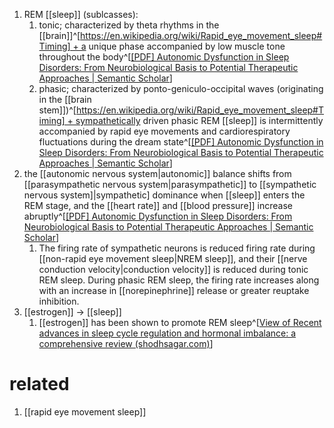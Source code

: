 1. REM [[sleep]] (sublcasses):
	1. tonic; characterized by theta rhythms in the [[brain]]^[https://en.wikipedia.org/wiki/Rapid_eye_movement_sleep#Timing] + a unique phase accompanied by low muscle tone throughout the body^[[[PDF] Autonomic Dysfunction in Sleep Disorders: From Neurobiological Basis to Potential Therapeutic Approaches | Semantic Scholar](https://www.semanticscholar.org/reader/f9d6a046ba7f1c5800768b8e4a0453774c18246f)]
	2. phasic; characterized by ponto-geniculo-occipital waves (originating in the [[brain stem]])^[https://en.wikipedia.org/wiki/Rapid_eye_movement_sleep#Timing] + sympathetically driven phasic REM [[sleep]] is intermittently accompanied by rapid eye movements and cardiorespiratory fluctuations during the dream state^[[[PDF] Autonomic Dysfunction in Sleep Disorders: From Neurobiological Basis to Potential Therapeutic Approaches | Semantic Scholar](https://www.semanticscholar.org/reader/f9d6a046ba7f1c5800768b8e4a0453774c18246f)]
2. the [[autonomic nervous system|autonomic]] balance shifts from [[parasympathetic nervous system|parasympathetic]] to [[sympathetic nervous system]|sympathetic] dominance when [[sleep]] enters the REM stage, and the [[heart rate]] and [[blood pressure]] increase abruptly^[[[PDF] Autonomic Dysfunction in Sleep Disorders: From Neurobiological Basis to Potential Therapeutic Approaches | Semantic Scholar](https://www.semanticscholar.org/reader/f9d6a046ba7f1c5800768b8e4a0453774c18246f)]
	1. The firing rate of sympathetic neurons is reduced firing rate during [[non-rapid eye movement sleep|NREM sleep]], and their [[nerve conduction velocity|conduction velocity]] is reduced during tonic REM sleep. During phasic REM sleep, the firing rate increases along with an increase in [[norepinephrine]] release or greater reuptake inhibition.
3. [[estrogen]] → [[sleep]]
	1. [[estrogen]] has been shown to promote REM sleep^[[View of Recent advances in sleep cycle regulation and hormonal imbalance: a comprehensive review (shodhsagar.com)](https://jrps.shodhsagar.com/index.php/j/article/view/1412/1383)]
# related
1. [[rapid eye movement sleep]]